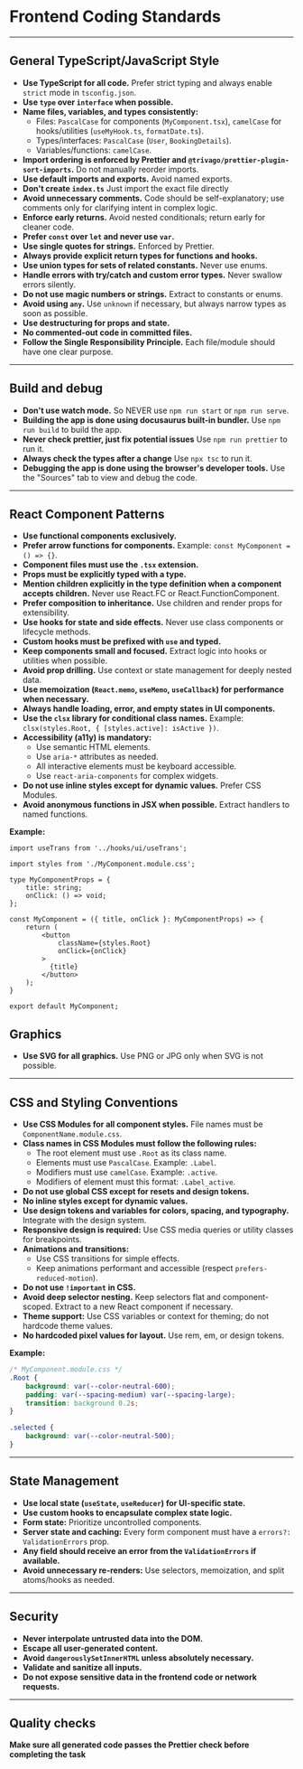 # Frontend Coding Standards

---

## General TypeScript/JavaScript Style

- **Use TypeScript for all code.** Prefer strict typing and always enable `strict` mode in `tsconfig.json`.
- **Use `type` over `interface` when possible.**
- **Name files, variables, and types consistently:**
  - Files: `PascalCase` for components (`MyComponent.tsx`), `camelCase` for hooks/utilities (`useMyHook.ts`, `formatDate.ts`).
  - Types/interfaces: `PascalCase` (`User`, `BookingDetails`).
  - Variables/functions: `camelCase`.
- **Import ordering is enforced by Prettier and `@trivago/prettier-plugin-sort-imports`.** Do not manually reorder imports.
- **Use default imports and exports.** Avoid named exports.
- **Don't create `index.ts`** Just import the exact file directly
- **Avoid unnecessary comments.** Code should be self-explanatory; use comments only for clarifying intent in complex logic.
- **Enforce early returns.** Avoid nested conditionals; return early for cleaner code.
- **Prefer `const` over `let` and never use `var`.**
- **Use single quotes for strings.** Enforced by Prettier.
- **Always provide explicit return types for functions and hooks.**
- **Use union types for sets of related constants.** Never use enums.
- **Handle errors with try/catch and custom error types.** Never swallow errors silently.
- **Do not use magic numbers or strings.** Extract to constants or enums.
- **Avoid using `any`.** Use `unknown` if necessary, but always narrow types as soon as possible.
- **Use destructuring for props and state.**
- **No commented-out code in committed files.**
- **Follow the Single Responsibility Principle.** Each file/module should have one clear purpose.

---

## Build and debug

- **Don't use watch mode.** So NEVER use `npm run start` or `npm run serve`.
- **Building the app is done using docusaurus built-in bundler.** Use `npm run build` to build the app. 
- **Never check prettier, just fix potential issues** Use `npm run prettier` to run it.
- **Always check the types after a change** Use `npx tsc` to run it.
- **Debugging the app is done using the browser's developer tools.** Use the "Sources" tab to view and debug the code.

---

## React Component Patterns

- **Use functional components exclusively.**
- **Prefer arrow functions for components.** Example: `const MyComponent = () => {}`.
- **Component files must use the `.tsx` extension.**
- **Props must be explicitly typed with a type.**
- **Mention children explicitly in the type definition when a component accepts children.** Never use React.FC or React.FunctionComponent.
- **Prefer composition to inheritance.** Use children and render props for extensibility.
- **Use hooks for state and side effects.** Never use class components or lifecycle methods.
- **Custom hooks must be prefixed with `use` and typed.**
- **Keep components small and focused.** Extract logic into hooks or utilities when possible.
- **Avoid prop drilling.** Use context or state management for deeply nested data.
- **Use memoization (`React.memo`, `useMemo`, `useCallback`) for performance when necessary.**
- **Always handle loading, error, and empty states in UI components.**
- **Use the `clsx` library for conditional class names.** Example: `clsx(styles.Root, { [styles.active]: isActive })`.
- **Accessibility (a11y) is mandatory:**
  - Use semantic HTML elements.
  - Use `aria-*` attributes as needed.
  - All interactive elements must be keyboard accessible.
  - Use `react-aria-components` for complex widgets.
- **Do not use inline styles except for dynamic values.** Prefer CSS Modules.
- **Avoid anonymous functions in JSX when possible.** Extract handlers to named functions.

**Example:**

```tsx
import useTrans from '../hooks/ui/useTrans';

import styles from './MyComponent.module.css';

type MyComponentProps = {
    title: string;
    onClick: () => void;
};

const MyComponent = ({ title, onClick }: MyComponentProps) => {
    return (
        <button
            className={styles.Root}
            onClick={onClick}
        >
          {title}
        </button>
    );
}

export default MyComponent;
```

## Graphics

- **Use SVG for all graphics.** Use PNG or JPG only when SVG is not possible.

---

## CSS and Styling Conventions

- **Use CSS Modules for all component styles.** File names must be `ComponentName.module.css`.
- **Class names in CSS Modules must follow the following rules:**
  - The root element must use `.Root` as its class name.
  - Elements must use `PascalCase`. Example: `.Label`.
  - Modifiers must use `camelCase`. Example: `.active`.
  - Modifiers of element must this format: `.Label_active`.
- **Do not use global CSS except for resets and design tokens.**
- **No inline styles except for dynamic values.**
- **Use design tokens and variables for colors, spacing, and typography.** Integrate with the design system.
- **Responsive design is required:** Use CSS media queries or utility classes for breakpoints.
- **Animations and transitions:**
  - Use CSS transitions for simple effects.
  - Keep animations performant and accessible (respect `prefers-reduced-motion`).
- **Do not use `!important` in CSS.**
- **Avoid deep selector nesting.** Keep selectors flat and component-scoped. Extract to a new React component if necessary.
- **Theme support:** Use CSS variables or context for theming; do not hardcode theme values.
- **No hardcoded pixel values for layout.** Use rem, em, or design tokens.

**Example:**

```css
/* MyComponent.module.css */
.Root {
    background: var(--color-neutral-600);
    padding: var(--spacing-medium) var(--spacing-large);
    transition: background 0.2s;
}

.selected {
    background: var(--color-neutral-500);
}
```

---

## State Management

- **Use local state (`useState`, `useReducer`) for UI-specific state.**
- **Use custom hooks to encapsulate complex state logic.**
- **Form state:** Prioritize uncontrolled components.
- **Server state and caching:** Every form component must have a `errors?: ValidationErrors` prop.
- **Any field should receive an error from the `ValidationErrors` if available.**
- **Avoid unnecessary re-renders:** Use selectors, memoization, and split atoms/hooks as needed.

---

## Security

- **Never interpolate untrusted data into the DOM.**
- **Escape all user-generated content.**
- **Avoid `dangerouslySetInnerHTML` unless absolutely necessary.**
- **Validate and sanitize all inputs.**
- **Do not expose sensitive data in the frontend code or network requests.**

---

## Quality checks

**Make sure all generated code passes the Prettier check before completing the task**
